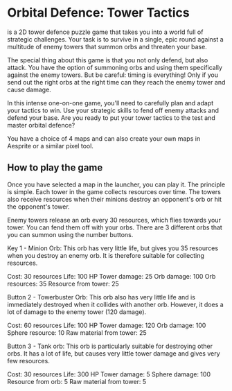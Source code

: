 # Orbital Defence: Tower Tactics

is a 2D tower defence puzzle game that takes you into a world full of strategic challenges. Your task is to survive in a single, epic round against a multitude of enemy towers that summon orbs and threaten your base.

The special thing about this game is that you not only defend, but also attack. You have the option of summoning orbs and using them specifically against the enemy towers. But be careful: timing is everything! Only if you send out the right orbs at the right time can they reach the enemy tower and cause damage.

In this intense one-on-one game, you'll need to carefully plan and adapt your tactics to win. Use your strategic skills to fend off enemy attacks and defend your base. Are you ready to put your tower tactics to the test and master orbital defence?

You have a choice of 4 maps and can also create your own maps in Aesprite or a similar pixel tool.

## How to play the game
Once you have selected a map in the launcher, you can play it. The principle is simple. Each tower in the game collects resources over time. The towers also receive resources when their minions destroy an opponent's orb or hit the opponent's tower.

Enemy towers release an orb every 30 resources, which flies towards your tower. You can fend them off with your orbs. There are 3 different orbs that you can summon using the number buttons. 

Key 1 - Minion Orb: This orb has very little life, but gives you 35 resources when you destroy an enemy orb. It is therefore suitable for collecting resources.

Cost: 30 resources
Life: 100 HP
Tower damage: 25
Orb damage: 100
Orb resources: 35
Resource from tower: 25

Button 2 - Towerbuster Orb: This orb also has very little life and is immediately destroyed when it collides with another orb. However, it does a lot of damage to the enemy tower (120 damage).

Cost: 60 resources
Life: 100 HP
Tower damage: 120
Orb damage: 100
Sphere resource: 10
Raw material from tower: 25

Button 3 - Tank orb: This orb is particularly suitable for destroying other orbs. It has a lot of life, but causes very little tower damage and gives very few resources.

Cost: 30 resources
Life: 300 HP
Tower damage: 5
Sphere damage: 100
Resource from orb: 5
Raw material from tower: 5
